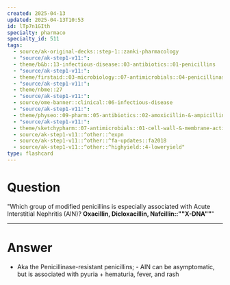 ```yaml
---
created: 2025-04-13
updated: 2025-04-13T10:53
id: lTp7n1GIth
specialty: pharmaco
specialty_id: 511
tags:
  - source/ak-original-decks::step-1::zanki-pharmacology
  - "source/ak-step1-v11:": 
  - theme/b&b::13-infectious-disease::03-antibiotics::01-penicillins
  - "source/ak-step1-v11:": 
  - theme/firstaid::03-microbiology::07-antimicrobials::04-penicillinase-resistant-penicillins
  - "source/ak-step1-v11:": 
  - theme/nbme::27
  - "source/ak-step1-v11:": 
  - source/ome-banner::clinical::06-infectious-disease
  - "source/ak-step1-v11:": 
  - theme/physeo::09-pharm::05-antibiotics::02-amoxicillin-&-ampicillin
  - "source/ak-step1-v11:": 
  - theme/sketchypharm::07-antimicrobials::01-cell-wall-&-membrane-active-antibiotics::03-ampicillin,-amoxicillin,-piperacillin,-ticarcillin::zanki-extra
  - source/ak-step1-v11::^other::^expn
  - source/ak-step1-v11::^other::^fa-updates::fa2018
  - source/ak-step1-v11::^other::^highyield::4-loweryield"
type: flashcard
---
```


# Question
"Which group of modified penicillins is especially associated with Acute Interstitial Nephritis (AIN)?   **Oxacillin, Dicloxacillin, Nafcillin::""X-DNA""**"

---

# Answer
- Aka the Penicillinase-resistant penicillins; - AIN can be asymptomatic, but is associated with pyuria + hematuria, fever, and rash